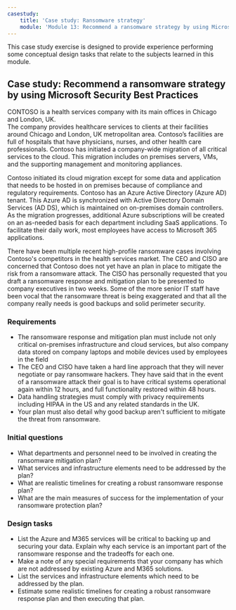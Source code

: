 ```yaml
---
casestudy:
    title: 'Case study: Ransomware strategy'
    module: 'Module 13: Recommend a ransomware strategy by using Microsoft Security Best Practices'
---
```

This case study exercise is designed to provide experience performing some conceptual design tasks that relate to the subjects learned in this module.

## Case study: Recommend a ransomware strategy by using Microsoft Security Best Practices
 
CONTOSO is a health services company with its main offices in Chicago and London, UK.  
The company provides healthcare services to clients at their facilities around Chicago and London, UK metropolitan area.  Contoso’s facilities are full of hospitals that have physicians, nurses, and other health care professionals. Contoso has initiated a company-wide migration of all critical services to the cloud. This migration includes on premises servers, VMs, and the supporting management and monitoring appliances.

Contoso initiated its cloud migration except for some data and application that needs to be hosted in on premises because of compliance and regulatory requirements. Contoso has an Azure Active Directory (Azure AD) tenant. This Azure AD is synchronized with Active Directory Domain Services (AD DS), which is maintained on on-premises domain controllers. As the migration progresses, additional Azure subscriptions will be created on an as-needed basis for each department including SaaS applications. To facilitate their daily work, most employees have access to Microsoft 365 applications.  
 
There have been multiple recent high-profile ransomware cases involving Contoso's competitors in the health services market. The CEO and CISO are concerned that Contoso does not yet have an plan in place to mitigate the risk from a ransomware attack. The CISO has personally requested that you draft a ransomware response and mitigation plan to be presented to company executives in two weeks. Some of the more senior IT staff have been vocal that the ransomware threat is being exaggerated and that all the company really needs is good backups and solid perimeter security.
 
### Requirements

* The ransomware response and mitigation plan must include not only critical on-premises infrastructure and cloud services, but also company data stored on company laptops and mobile devices used by employees in the field
* The CEO and CISO have taken a hard line approach that they will never negotiate or pay ransomware hackers. They have said that in the event of a ransomware attack their goal is to have critical systems operational again within 12 hours, and full functionality restored within 48 hours.
* Data handling strategies must comply with privacy requirements including HIPAA in the US and any related standards in the UK.
* Your plan must also detail why good backup aren't sufficient to mitigate the threat from ransomware.

### Initial questions

* What departments and personnel need to be involved in creating the ransomware mitigation plan? 
* What services and infrastructure elements need to be addressed by the plan? 
* What are realistic timelines for creating a robust ransomware response plan?
* What are the main measures of success for the implementation of your ransomware protection plan?

### Design tasks

* List the Azure and M365 services will be critical to backing up and securing your data. Explain why each service is an important part of the ransomware response and the tradeoffs for each one.
* Make a note of any special requirements that your company has which are not addressed by existing Azure and M365 solutions.
* List the services and infrastructure elements which need to be addressed by the plan.
* Estimate some realistic timelines for creating a robust ransomware response plan and then executing that plan. 